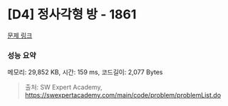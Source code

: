 # [D4] 정사각형 방 - 1861 

[문제 링크](https://swexpertacademy.com/main/code/problem/problemDetail.do?contestProbId=AV5LtJYKDzsDFAXc) 

### 성능 요약

메모리: 29,852 KB, 시간: 159 ms, 코드길이: 2,077 Bytes



> 출처: SW Expert Academy, https://swexpertacademy.com/main/code/problem/problemList.do